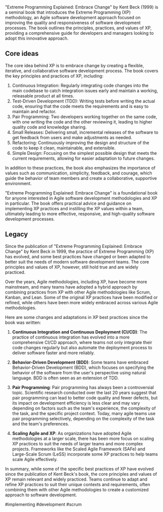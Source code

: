 "Extreme Programming Explained: Embrace Change" by Kent Beck (1999) is a seminal book that introduces the Extreme Programming (XP) methodology, an Agile software development approach focused on improving the quality and responsiveness of software development processes. The book outlines the principles, practices, and values of XP, providing a comprehensive guide for developers and managers looking to adopt this innovative approach.

## Core ideas

The core idea behind XP is to embrace change by creating a flexible, iterative, and collaborative software development process. The book covers the key principles and practices of XP, including:

1.  Continuous Integration: Regularly integrating code changes into the main codebase to catch integration issues early and maintain a working, releasable product at all times.
2.  Test-Driven Development (TDD): Writing tests before writing the actual code, ensuring that the code meets the requirements and is easy to maintain and refactor.
3.  Pair Programming: Two developers working together on the same code, with one writing the code and the other reviewing it, leading to higher quality code and knowledge sharing.
4.  Small Releases: Delivering small, incremental releases of the software to get feedback from users and make adjustments as needed.
5.  Refactoring: Continuously improving the design and structure of the code to keep it clean, maintainable, and extensible.
6.  Simple Design: Focusing on the simplest possible design that meets the current requirements, allowing for easier adaptation to future changes.

In addition to these practices, the book also emphasizes the importance of values such as communication, simplicity, feedback, and courage, which guide the behavior of team members and create a collaborative, supportive environment.

"Extreme Programming Explained: Embrace Change" is a foundational book for anyone interested in Agile software development methodologies and XP in particular. The book offers practical advice and guidance on implementing XP practices and instilling the XP values within a team, ultimately leading to more effective, responsive, and high-quality software development processes.

## Legacy

Since the publication of "Extreme Programming Explained: Embrace Change" by Kent Beck in 1999, the practice of Extreme Programming (XP) has evolved, and some best practices have changed or been adapted to better suit the needs of modern software development teams. The core principles and values of XP, however, still hold true and are widely practiced.

Over the years, Agile methodologies, including XP, have become more mainstream, and many teams have adopted a hybrid approach by combining practices from XP with other Agile methodologies like Scrum, Kanban, and Lean. Some of the original XP practices have been modified or refined, while others have been more widely embraced across various Agile methodologies.

Here are some changes and adaptations in XP best practices since the book was written:

1.  **Continuous Integration and Continuous Deployment (CI/CD)**: The practice of continuous integration has evolved into a more comprehensive CI/CD approach, where teams not only integrate their code changes regularly but also automate the deployment process to deliver software faster and more reliably.

2.  **Behavior-Driven Development (BDD)**: Some teams have embraced Behavior-Driven Development (BDD), which focuses on specifying the behavior of the software from the user's perspective using natural language. BDD is often seen as an extension of TDD.

3.  **Pair Programming**: Pair programming has always been a controversial topic. Scientific research conducted over the last 20 years suggest that pair programming can lead to better code quality and fewer defects, but its impact on development efficiency is less clear and may vary depending on factors such as the team's experience, the complexity of the task, and the specific project context. Today, many agile teams use pair programming selectively, depending on the complexity of the task and the team's preferences.

4.  **Scaling Agile and XP**: As organizations have adopted Agile methodologies at a larger scale, there has been more focus on scaling XP practices to suit the needs of larger teams and more complex projects. Frameworks like the Scaled Agile Framework (SAFe) and Large-Scale Scrum (LeSS) incorporate some XP practices to help teams scale Agile effectively.


In summary, while some of the specific best practices of XP have evolved since the publication of Kent Beck's book, the core principles and values of XP remain relevant and widely practiced. Teams continue to adapt and refine XP practices to suit their unique contexts and requirements, often combining them with other Agile methodologies to create a customized approach to software development.

<!-- Keywords -->
#implementing #development #scrum
<!-- /Keywords -->
